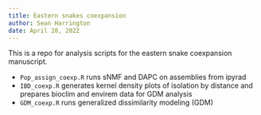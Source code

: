 ```yaml
---
title: Eastern snakes coexpansion
author: Sean Harrington
date: April 28, 2022
---
```



This is a repo for analysis scripts for the eastern snake coexpansion manuscript.


- `Pop_assign_coexp.R` runs sNMF and DAPC on assemblies from ipyrad
- `IBD_coexp.R` generates kernel density plots of isolation by distance and prepares bioclim and envirem data for GDM analysis
- `GDM_coexp.R` runs generalized dissimilarity modeling (GDM)
